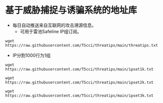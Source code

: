 # 基于威胁捕捉与诱骗系统的地址库
* 每日自动推送来自互联网的攻击溯源信息。
  * 可用于雷池Safeline IP组订阅。

``` wget https://raw.githubusercontent.com/TScci/threatips/main/threatips.txt ```

* IP分割1000行为1组
  
``` wget https://raw.githubusercontent.com/TScci/threatips/main/ipset1k.txt ```

``` wget https://raw.githubusercontent.com/TScci/threatips/main/ipset2k.txt ```

``` wget https://raw.githubusercontent.com/TScci/threatips/main/ipset3k.txt ```
